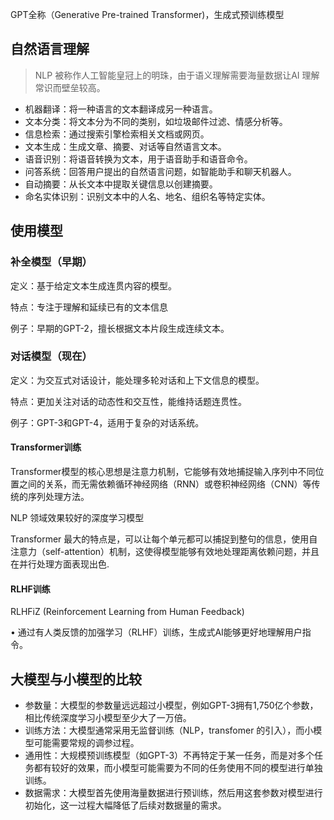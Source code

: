 GPT全称（Generative Pre-trained Transformer)，生成式预训练模型

## 自然语言理解

> NLP 被称作人工智能皇冠上的明珠，由于语义理解需要海量数据让AI 理解常识而壁垒较高。

- 机器翻译：将一种语言的文本翻译成另一种语言。
- 文本分类：将文本分为不同的类别，如垃圾邮件过滤、情感分析等。
- 信息检索：通过搜索引擎检索相关文档或网页。
- 文本生成：生成文章、摘要、对话等自然语言文本。
- 语音识别：将语音转换为文本，用于语音助手和语音命令。
- 问答系统：回答用户提出的自然语言问题，如智能助手和聊天机器人。
- 自动摘要：从长文本中提取关键信息以创建摘要。
- 命名实体识别：识别文本中的人名、地名、组织名等特定实体。

## 使用模型

### 补全模型（早期）

定义：基于给定文本生成连贯内容的模型。

特点：专注于理解和延续已有的文本信息

例子：早期的GPT-2，擅长根据文本片段生成连续文本。

### 对话模型（现在）

定义：为交互式对话设计，能处理多轮对话和上下文信息的模型。

特点：更加关注对话的动态性和交互性，能维持话题连贯性。

例子：GPT-3和GPT-4，适用于复杂的对话系统。

#### Transformer训练

Transformer模型的核心思想是注意力机制，它能够有效地捕捉输入序列中不同位置之间的关系，而无需依赖循环神经网络（RNN）或卷积神经网络（CNN）等传统的序列处理方法。

NLP 领域效果较好的深度学习模型

Transformer 最大的特点是，可以让每个单元都可以捕捉到整句的信息，使用自注意力（self-attention）机制，这使得模型能够有效地处理距离依赖问题，并且在并行处理方面表现出色.

#### RLHF训练

RLHFiZ (Reinforcement Learning from Human Feedback)

• 通过有人类反馈的加强学习（RLHF）训练，生成式AI能够更好地理解用户指令。

## 大模型与小模型的比较

- ﻿参数量：大模型的参数量远远超过小模型，例如GPT-3拥有1,750亿个参数，相比传统深度学习小模型至少大了一万倍。
- ﻿训练方法：大模型通常采用无监督训练（NLP，transfomer 的引入），而小模型可能需要常规的调参过程。
- ﻿﻿通用性：大规模预训练模型（如GPT-3）不再特定于某一任务，而是对多个任务都有较好的效果，而小模型可能需要为不同的任务使用不同的模型进行单独训练。
- ﻿数据需求：大模型首先使用海量数据进行预训练，然后用这套参数对模型进行初始化，这一过程大幅降低了后续对数据量的需求。